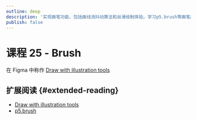 ```yaml
---
outline: deep
description: '实现画笔功能，包括画线消抖动算法和丝滑绘制体验。学习p5.brush等画笔库的实现原理和优化技术。'
publish: false
---
```


# 课程 25 - Brush

在 Figma 中称作 [Draw with illustration tools]

## 扩展阅读 {#extended-reading}

-   [Draw with illustration tools]
-   [p5.brush]

[Draw with illustration tools]: https://help.figma.com/hc/en-us/articles/31440438150935-Draw-with-illustration-tools
[p5.brush]: https://github.com/acamposuribe/p5.brush
